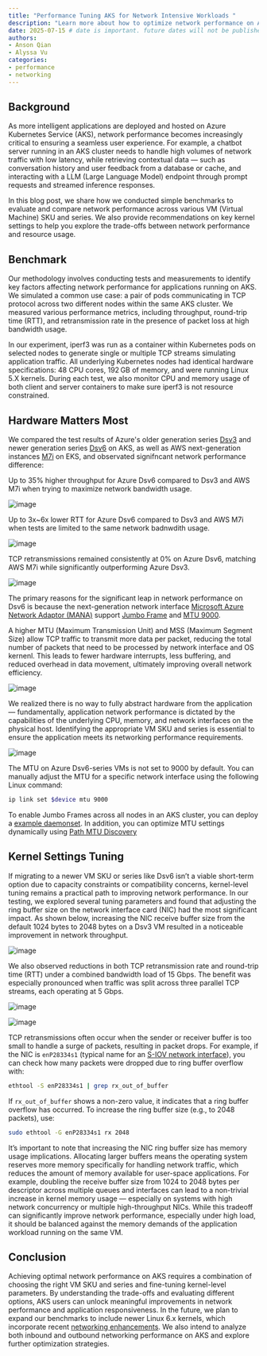 ```yaml
---
title: "Performance Tuning AKS for Network Intensive Workloads "
description: "Learn more about how to optimize network performance on AKS nodes through benchmark and comparison."
date: 2025-07-15 # date is important. future dates will not be published
authors:
- Anson Qian
- Alyssa Vu
categories:
- performance
- networking
---
```


## Background

As more intelligent applications are deployed and hosted on Azure Kubernetes Service (AKS), network performance becomes increasingly critical to ensuring a seamless user experience. For example, a chatbot server running in an AKS cluster needs to handle high volumes of network traffic with low latency, while retrieving contextual data — such as conversation history and user feedback from a database or cache, and interacting with a LLM (Large Language Model) endpoint through prompt requests and streamed inference responses.

In this blog post, we share how we conducted simple benchmarks to evaluate and compare network performance across various VM (Virtual Machine) SKU and series. We also provide recommendations on key kernel settings to help you explore the trade-offs between network performance and resource usage.

## Benchmark

Our methodology involves conducting tests and measurements to identify key factors affecting network performance for applications running on AKS. We simulated a common use case: a pair of pods communicating in TCP protocol across two different nodes within the same AKS cluster. We measured various performance metrics, including throughput, round-trip time (RTT), and retransmission rate in the presence of packet loss at high bandwidth usage.

In our experiment, iperf3 was run as a container within Kubernetes pods on selected nodes to generate single or multiple TCP streams simulating application traffic. All underlying Kubernetes nodes had identical hardware specifications: 48 CPU cores, 192 GB of memory, and were running Linux 5.X kernels. During each test, we also monitor CPU and memory usage of both client and server containers to make sure iperf3 is not resource constrained.

## Hardware Matters Most

We compared the test results of Azure's older generation series [Dsv3](https://learn.microsoft.com/en-us/azure/virtual-machines/sizes/general-purpose/dsv3-series?tabs=sizebasic) and newer generation series [Dsv6](https://learn.microsoft.com/en-us/azure/virtual-machines/sizes/general-purpose/dsv6-series?tabs=sizebasic) on AKS, as well as AWS next-generation instances [M7i](https://aws.amazon.com/ec2/instance-types/m7i/) on EKS, and observated signifncant network performance difference:

Up to 35% higher throughput for Azure Dsv6 compared to Dsv3 and AWS M7i when trying to maximize network bandwidth usage.

![image](/assets/images/network-perf-aks/sku_throughput.png)

Up to 3x~6x lower RTT for Azure Dsv6 compared to Dsv3 and AWS M7i when tests are limited to the same network badnwdith usage.

![image](/assets/images/network-perf-aks/sku_rtt.png)

TCP retransmissions remained consistently at 0% on Azure Dsv6, matching AWS M7i while significantly outperforming Azure Dsv3.

![image](/assets/images/network-perf-aks/sku_retransmits.png)

The primary reasons for the significant leap in network performance on Dsv6 is because the next-generation network interface [Microsoft Azure Network Adaptor (MANA)](https://learn.microsoft.com/en-us/azure/virtual-network/accelerated-networking-mana-overview) support [Jumbo Frame](https://en.wikipedia.org/wiki/Jumbo_frame) and [MTU 9000](https://learn.microsoft.com/en-us/azure/virtual-network/how-to-virtual-machine-mtu?tabs=linux).

A higher MTU (Maximum Transmission Unit) and MSS (Maximum Segment Size) allow TCP traffic to transmit more data per packet, reducing the total number of packets that need to be processed by network interface and OS kernenl. This leads to fewer hardware interrupts, less buffering, and reduced overhead in data movement, ultimately improving overall network efficiency.

![image](/assets/images/network-perf-aks/sku_mtu.png)

We realized there is no way to fully abstract hardware from the application — fundamentally, application network performance is dictated by the capabilities of the underlying CPU, memory, and network interfaces on the physical host. Identifying the appropriate VM SKU and series is essential to ensure the application meets its networking performance requirements.

![image](/assets/images/network-perf-aks/sku_cpu_usage.png)

The MTU on Azure Dsv6-series VMs is not set to 9000 by default. You can manually adjust the MTU for a specific network interface using the following Linux command:

```bash
ip link set $device mtu 9000
```

To enable Jumbo Frames across all nodes in an AKS cluster, you can deploy a [example daemonset](https://github.com/Azure/telescope/blob/c217665271666131cc4c78ee391db967a808fa48/modules/kustomize/mtu/overlays/azure/patch.yaml#L16). In addition, you can optimize MTU settings dynamically using [Path MTU Discovery](https://learn.microsoft.com/en-us/azure/virtual-network/how-to-virtual-machine-mtu?tabs=linux#path-mtu-discovery)

## Kernel Settings Tuning

If migrating to a newer VM SKU or series like Dsv6 isn’t a viable short-term option due to capacity constraints or compatibility concerns, kernel-level tuning remains a practical path to improving network performance. In our testing, we explored several tuning parameters and found that adjusting the ring buffer size on the network interface card (NIC) had the most significant impact. As shown below, increasing the NIC receive buffer size from the default 1024 bytes to 2048 bytes on a Dsv3 VM resulted in a noticeable improvement in network throughput.

![image](/assets/images/network-perf-aks/buffer_throughput.png)

We also observed reductions in both TCP retransmission rate and round-trip time (RTT) under a combined bandwidth load of 15 Gbps. The benefit was especially pronounced when traffic was split across three parallel TCP streams, each operating at 5 Gbps.

![image](/assets/images/network-perf-aks/buffer_retransmits.png)

![image](/assets/images/network-perf-aks/buffer_rtt.png)

TCP retransmissions often occur when the sender or receiver buffer is too small to handle a surge of packets, resulting in packet drops. For example, if the NIC is `enP28334s1` (typical name for an [S-IOV network interface](https://learn.microsoft.com/en-us/windows-hardware/drivers/network/overview-of-single-root-i-o-virtualization--sr-iov-)), you can check how many packets were dropped due to ring buffer overflow with:

```bash
ethtool -S enP28334s1 | grep rx_out_of_buffer
```

If `rx_out_of_buffer` shows a non-zero value, it indicates that a ring buffer overflow has occurred. To increase the ring buffer size (e.g., to 2048 packets), use:

```bash
sudo ethtool -G enP28334s1 rx 2048
```

It’s important to note that increasing the NIC ring buffer size has memory usage implications. Allocating larger buffers means the operating system reserves more memory specifically for handling network traffic, which reduces the amount of memory available for user-space applications. For example, doubling the receive buffer size from 1024 to 2048 bytes per descriptor across multiple queues and interfaces can lead to a non-trivial increase in kernel memory usage — especially on systems with high network concurrency or multiple high-throughput NICs. While this tradeoff can significantly improve network performance, especially under high load, it should be balanced against the memory demands of the application workload running on the same VM.

## Conclusion

Achieving optimal network performance on AKS requires a combination of choosing the right VM SKU and series  and fine-tuning kernel-level parameters. By understanding the trade-offs and evaluating different options, AKS users can unlock meaningful improvements in network performance and application responsiveness. In the future, we plan to expand our benchmarks to include newer Linux 6.x kernels, which incorporate recent [networking enhancements](https://conferences.computer.org/sc-wpub/pdfs/SC-W2024-6oZmigAQfgJ1GhPL0yE3pS/555400a775/555400a775.pdf). We also intend to analyze both inbound and outbound networking performance on AKS and explore further optimization strategies.
